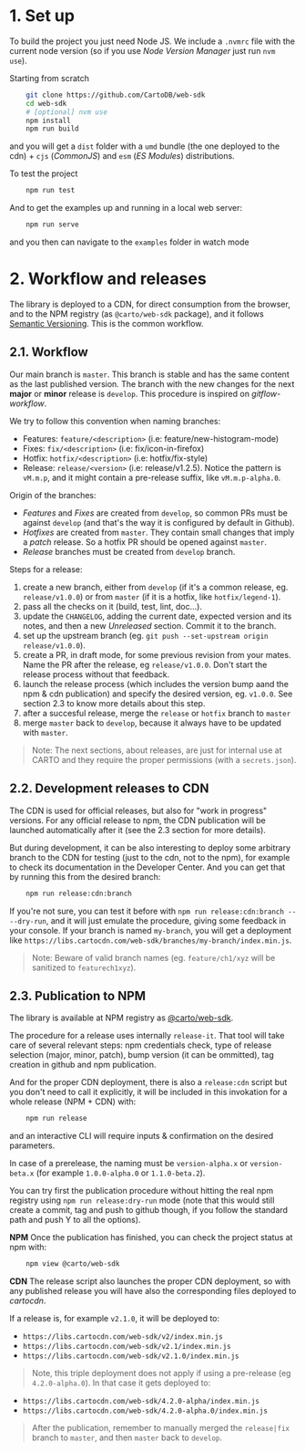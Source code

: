 # 1. Set up

To build the project you just need Node JS. We include a `.nvmrc` file with the current node version (so if you use *Node Version Manager* just run `nvm use`).

Starting from scratch
```bash
    git clone https://github.com/CartoDB/web-sdk
    cd web-sdk
    # [optional] nvm use
    npm install
    npm run build
```
and you will get a `dist` folder with a `umd` bundle (the one deployed to the cdn) + `cjs` (*CommonJS*) and `esm` (*ES Modules*) distributions.

To test the project
```bash
    npm run test
```

And to get the examples up and running in a local web server:
```bash
    npm run serve
```
and you then can navigate to the `examples` folder in watch mode


# 2. Workflow and releases

The library is deployed to a CDN, for direct consumption from the browser, and to the NPM registry (as `@carto/web-sdk` package), and it follows [Semantic Versioning](http://semver.org/spec/v2.0.0.html). This is the common workflow.


## 2.1. Workflow

Our main branch is `master`. This branch is stable and has the same content as the last published version. The branch with the new changes for the next **major** or **minor** release is `develop`. This procedure is inspired on *gitflow-workflow*.

We try to follow this convention when naming branches:
- Features: `feature/<description>` (i.e: feature/new-histogram-mode)
- Fixes: `fix/<description>`  (i.e: fix/icon-in-firefox)
- Hotfix: `hotfix/<description>` (i.e: hotfix/fix-style)
- Release: `release/<version>` (i.e: release/v1.2.5). Notice the pattern is `vM.m.p`, and it might contain a pre-release suffix, like `vM.m.p-alpha.0`.

Origin of the branches:
- _Features_ and _Fixes_ are created from `develop`, so common PRs must be against `develop` (and that's the way it is configured by default in Github).
- _Hotfixes_ are created from `master`. They contain small changes that imply a *patch* release. So a hotfix PR should be opened against `master`.
- _Release_ branches must be created from `develop` branch.

Steps for a release:
1. create a new branch, either from `develop` (if it's a common release, eg. `release/v1.0.0`) or from `master` (if it is a hotfix, like `hotfix/legend-1`).
2. pass all the checks on it (build, test, lint, doc...).
3. update the `CHANGELOG`, adding the current date, expected version and its notes, and then a new *Unreleased* section. Commit it to the branch.
4. set up the upstream branch (eg. `git push --set-upstream origin release/v1.0.0`).
5. create a PR, in draft mode, for some previous revision from your mates. Name the PR after the release, eg `release/v1.0.0`. Don't start the release process without that feedback.
6. launch the release process (which includes the version bump aand the npm & cdn publication) and specify the desired version, eg. `v1.0.0`. See section 2.3 to know more details about this step.
7. after a succesful release, merge the `release` or `hotfix` branch to `master`
8. merge `master` back to `develop`, because it always have to be updated with `master`.

> Note: The next sections, about releases, are just for internal use at CARTO and they require the proper permissions (with a `secrets.json`).


## 2.2. Development releases to CDN

The CDN is used for official releases, but also for "work in progress" versions. For any official release to npm, the CDN publication will be launched automatically after it (see the 2.3 section for more details).

But during development, it can be also interesting to deploy some arbitrary branch to the CDN for testing (just to the cdn, not to the npm), for example to check its documentation in the Developer Center. And you can get that by running this from the desired branch:

```bash
    npm run release:cdn:branch
```
If you're not sure, you can test it before with `npm run release:cdn:branch -- --dry-run`, and it will just emulate the procedure, giving some feedback in your console. If your branch is named `my-branch`, you will get a deployment like `https://libs.cartocdn.com/web-sdk/branches/my-branch/index.min.js`.

> Note: Beware of valid branch names (eg. `feature/ch1/xyz` will be sanitized to `featurech1xyz`).


## 2.3. Publication to NPM

The library is available at NPM registry as [@carto/web-sdk](https://www.npmjs.com/package/@carto/web-sdk).

The procedure for a release uses internally `release-it`. That tool will take care of several relevant steps: npm credentials check, type of release selection (major, minor, patch), bump version (it can be ommitted), tag creation in github and npm publication.

And for the proper CDN deployment, there is also a `release:cdn` script but you don't need to call it explicitly, it will be included in this invokation for a whole release (NPM + CDN) with:

```bash
    npm run release
```
and an interactive CLI will require inputs & confirmation on the desired parameters.

In case of a prerelease, the naming must be `version-alpha.x` or `version-beta.x` (for example `1.0.0-alpha.0` or `1.1.0-beta.2`).

You can try first the publication procedure without hitting the real npm registry using `npm run release:dry-run` mode (note that this would still create a commit, tag and push to github though, if you follow the standard path and push Y to all the options).

**NPM**
Once the publication has finished, you can check the project status at npm with:
```bash
    npm view @carto/web-sdk
```

**CDN**
The release script also launches the proper CDN deployment, so with any published release you will have also the corresponding files deployed to *cartocdn*. 

If a release is, for example `v2.1.0`, it will be deployed to:
- `https://libs.cartocdn.com/web-sdk/v2/index.min.js`
- `https://libs.cartocdn.com/web-sdk/v2.1/index.min.js`
- `https://libs.cartocdn.com/web-sdk/v2.1.0/index.min.js`

> Note, this triple deployment does not apply if using a pre-release (eg `4.2.0-alpha.0`). In that case it gets deployed to: 
- `https://libs.cartocdn.com/web-sdk/4.2.0-alpha/index.min.js`
- `https://libs.cartocdn.com/web-sdk/4.2.0-alpha.0/index.min.js`


> After the publication, remember to manually merged the `release|fix` branch to `master`, and then `master` back to `develop`.


